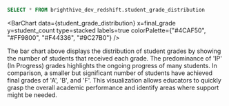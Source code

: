 ```sql student_grade_distribution
SELECT * FROM brighthive_dev_redshift.student_grade_distribution
```

<BarChart
    data={student_grade_distribution}
    x=final_grade
    y=student_count
    type=stacked
    labels=true
    colorPalette={"#4CAF50", "#FF9800", "#F44336", "#9C27B0"}
/>

The bar chart above displays the distribution of student grades by showing the number of students that received each grade. The predominance of 'IP' (In Progress) grades highlights the ongoing progress of many students. In comparison, a smaller but significant number of students have achieved final grades of 'A', 'B', and 'F'. This visualization allows educators to quickly grasp the overall academic performance and identify areas where support might be needed.